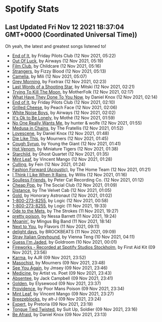 
# Spotify Stats
## Last Updated Fri Nov 12 2021 18:37:04 GMT+0000 (Coordinated Universal Time))

Oh yeah, the latest and greatest songs listened to!

- [End of It](https://www.last.fm/music/Friday+Pilots+Club/_/End+of+It), by Friday Pilots Club (12 Nov 2021, 05:22)
- [Out Of Luck](https://www.last.fm/music/Airways/_/Out+Of+Luck), by Airways (12 Nov 2021, 05:19)
- [Film Club](https://www.last.fm/music/Childcare/_/Film+Club), by Childcare (12 Nov 2021, 05:16)
- [Strangers](https://www.last.fm/music/Fizzy+Blood/_/Strangers), by Fizzy Blood (12 Nov 2021, 05:13)
- [Camelia](https://www.last.fm/music/Mili/_/Camelia), by Mili (12 Nov 2021, 05:07)
- [Grey Morning](https://www.last.fm/music/Foxtrax/_/Grey+Morning), by Foxtrax (12 Nov 2021, 02:23)
- [Last Words of a Shooting Star](https://www.last.fm/music/Mitski/_/Last+Words+of+a+Shooting+Star), by Mitski (12 Nov 2021, 02:21)
- [Trying To Kill The Moon](https://www.last.fm/music/MotherFolk/_/Trying+To+Kill+The+Moon), by MotherFolk (12 Nov 2021, 02:17)
- [What Have They Done To You Now](https://www.last.fm/music/Daniel+Knox/_/What+Have+They+Done+To+You+Now), by Daniel Knox (12 Nov 2021, 02:14)
- [End of It](https://www.last.fm/music/Friday+Pilots+Club/_/End+of+It), by Friday Pilots Club (12 Nov 2021, 02:10)
- [Grilled Cheese](https://www.last.fm/music/Peach+Face/_/Grilled+Cheese), by Peach Face (12 Nov 2021, 02:06)
- [White Noise Boys](https://www.last.fm/music/Airways/_/White+Noise+Boys), by Airways (12 Nov 2021, 02:02)
- [It's Ok to Be Lonely](https://www.last.fm/music/Moth%C3%A9/_/It%27s+Ok+to+Be+Lonely), by Mothé (12 Nov 2021, 01:59)
- [No One Really Wants Me](https://www.last.fm/music/hunter+&+wolfe/_/No+One+Really+Wants+Me), by hunter & wolfe (12 Nov 2021, 01:55)
- [Medusa in Chains](https://www.last.fm/music/The+Fratellis/_/Medusa+in+Chains), by The Fratellis (12 Nov 2021, 01:52)
- [Lovescene](https://www.last.fm/music/Daniel+Knox/_/Lovescene), by Daniel Knox (12 Nov 2021, 01:48)
- [Die Like This](https://www.last.fm/music/Mourners/_/Die+Like+This), by Mourners (12 Nov 2021, 01:45)
- [Cough Syrup](https://www.last.fm/music/Young+the+Giant/_/Cough+Syrup), by Young the Giant (12 Nov 2021, 01:41)
- [Hot Venom](https://www.last.fm/music/Miniature+Tigers/_/Hot+Venom), by Miniature Tigers (12 Nov 2021, 01:38)
- [Starchild](https://www.last.fm/music/Ghost+Quartet/_/Starchild), by Ghost Quartet (12 Nov 2021, 01:35)
- [Mint Leaf](https://www.last.fm/music/Vincent+Mango/_/Mint+Leaf), by Vincent Mango (12 Nov 2021, 01:28)
- [Culling](https://www.last.fm/music/Fein/_/Culling), by Fein (12 Nov 2021, 01:24)
- [Fashion Forward (Acoustic)](https://www.last.fm/music/The+Home+Team/_/Fashion+Forward+(Acoustic)), by The Home Team (12 Nov 2021, 01:21)
- [I Think I Like When It Rains](https://www.last.fm/music/Willis/_/I+Think+I+Like+When+It+Rains), by Willis (12 Nov 2021, 01:16)
- [Soulless Friends](https://www.last.fm/music/Peter+Cat+Recording+Co./_/Soulless+Friends), by Peter Cat Recording Co. (12 Nov 2021, 01:12)
- [Cheap Pop](https://www.last.fm/music/The+Social+Club/_/Cheap+Pop), by The Social Club (12 Nov 2021, 01:09)
- [Distance](https://www.last.fm/music/The+Velvet+Cab/_/Distance), by The Velvet Cab (12 Nov 2021, 01:05)
- [Gold](https://www.last.fm/music/Honorary+Astronaut/_/Gold), by Honorary Astronaut (12 Nov 2021, 01:02)
- [1-800-273-8255](https://www.last.fm/music/Logic/_/1-800-273-8255), by Logic (12 Nov 2021, 00:58)
- [1-800-273-8255](https://www.last.fm/music/Logic/_/1-800-273-8255), by Logic (11 Nov 2021, 19:33)
- [Ode to the Mets](https://www.last.fm/music/The+Strokes/_/Ode+to+the+Mets), by The Strokes (11 Nov 2021, 19:27)
- [pretty poison](https://www.last.fm/music/Nessa+Barrett/_/pretty+poison), by Nessa Barrett (11 Nov 2021, 19:24)
- [Moanin'](https://www.last.fm/music/Mingus+Big+Band/_/Moanin%27), by Mingus Big Band (11 Nov 2021, 18:14)
- [Next to You](https://www.last.fm/music/Flavors/_/Next+to+You), by Flavors (11 Nov 2021, 09:11)
- [delight days](https://www.last.fm/music/BROCKBEATS/_/delight+days), by BROCKBEATS (11 Nov 2021, 09:09)
- [Stray Italian Greyhound](https://www.last.fm/music/Vienna+Teng/_/Stray+Italian+Greyhound), by Vienna Teng (10 Nov 2021, 04:11)
- [Guess I'm Jaded](https://www.last.fm/music/Goldroom/_/Guess+I%27m+Jaded), by Goldroom (10 Nov 2021, 00:01)
- [Fireworks - Recorded at Spotify Studios Stockholm](https://www.last.fm/music/First+Aid+Kit/_/Fireworks+-+Recorded+at+Spotify+Studios+Stockholm), by First Aid Kit (09 Nov 2021, 23:56)
- [Karma](https://www.last.fm/music/AJR/_/Karma), by AJR (09 Nov 2021, 23:52)
- [Masochist](https://www.last.fm/music/Mourners/_/Masochist), by Mourners (09 Nov 2021, 23:48)
- [See You Again](https://www.last.fm/music/Jmsey/_/See+You+Again), by Jmsey (09 Nov 2021, 23:46)
- [Medicine](https://www.last.fm/music/Artist+vs.+Poet/_/Medicine), by Artist vs. Poet (09 Nov 2021, 23:43)
- [Absentee](https://www.last.fm/music/Jack+Campbell/_/Absentee), by Jack Campbell (09 Nov 2021, 23:41)
- [Golden](https://www.last.fm/music/Elysewood/_/Golden), by Elysewood (09 Nov 2021, 23:37)
- [Providence](https://www.last.fm/music/Poor+Mans+Poison/_/Providence), by Poor Mans Poison (09 Nov 2021, 23:34)
- [Mint Leaf](https://www.last.fm/music/Vincent+Mango/_/Mint+Leaf), by Vincent Mango (09 Nov 2021, 23:27)
- [Breezeblocks](https://www.last.fm/music/alt-J/_/Breezeblocks), by alt-J (09 Nov 2021, 23:24)
- [Expert](https://www.last.fm/music/Pretoria/_/Expert), by Pretoria (09 Nov 2021, 23:19)
- [Tongue Tied Twisted](https://www.last.fm/music/Suit+Up,+Soldier/_/Tongue+Tied+Twisted), by Suit Up, Soldier (09 Nov 2021, 23:16)
- [Be Afraid](https://www.last.fm/music/Daniel+Knox/_/Be+Afraid), by Daniel Knox (09 Nov 2021, 23:13)

